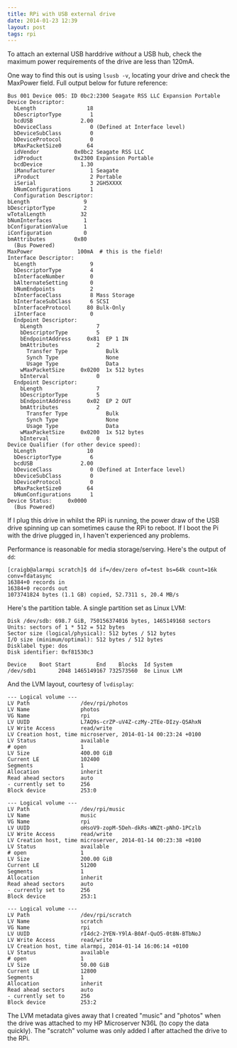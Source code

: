 ```yaml
---
title: RPi with USB external drive
date: 2014-01-23 12:39
layout: post
tags: rpi
---
```


To attach an external USB harddrive *without* a USB hub, check the maximum power requirements of the drive are less than 120mA.

One way to find this out is using `lsusb -v`, locating your drive and check the MaxPower field.  Full output below for future reference:

    Bus 001 Device 005: ID 0bc2:2300 Seagate RSS LLC Expansion Portable
    Device Descriptor:
      bLength                18
      bDescriptorType         1
      bcdUSB               2.00
      bDeviceClass            0 (Defined at Interface level)
      bDeviceSubClass         0 
      bDeviceProtocol         0 
      bMaxPacketSize0        64
      idVendor           0x0bc2 Seagate RSS LLC
      idProduct          0x2300 Expansion Portable
      bcdDevice            1.30
      iManufacturer           1 Seagate 
      iProduct                2 Portable        
      iSerial                 3 2GH5XXXX    
      bNumConfigurations      1
      Configuration Descriptor:
	bLength                 9
	bDescriptorType         2
	wTotalLength           32
	bNumInterfaces          1
	bConfigurationValue     1
	iConfiguration          0 
	bmAttributes         0x80
	  (Bus Powered)
	MaxPower              100mA  # this is the field!
	Interface Descriptor:
	  bLength                 9
	  bDescriptorType         4
	  bInterfaceNumber        0
	  bAlternateSetting       0
	  bNumEndpoints           2
	  bInterfaceClass         8 Mass Storage
	  bInterfaceSubClass      6 SCSI
	  bInterfaceProtocol     80 Bulk-Only
	  iInterface              0 
	  Endpoint Descriptor:
	    bLength                 7
	    bDescriptorType         5
	    bEndpointAddress     0x81  EP 1 IN
	    bmAttributes            2
	      Transfer Type            Bulk
	      Synch Type               None
	      Usage Type               Data
	    wMaxPacketSize     0x0200  1x 512 bytes
	    bInterval               0
	  Endpoint Descriptor:
	    bLength                 7
	    bDescriptorType         5
	    bEndpointAddress     0x02  EP 2 OUT
	    bmAttributes            2
	      Transfer Type            Bulk
	      Synch Type               None
	      Usage Type               Data
	    wMaxPacketSize     0x0200  1x 512 bytes
	    bInterval               0
    Device Qualifier (for other device speed):
      bLength                10
      bDescriptorType         6
      bcdUSB               2.00
      bDeviceClass            0 (Defined at Interface level)
      bDeviceSubClass         0 
      bDeviceProtocol         0 
      bMaxPacketSize0        64
      bNumConfigurations      1
    Device Status:     0x0000
      (Bus Powered)

If I plug this drive in whilst the RPi is running, the power draw of the USB drive spinning up can sometimes cause the RPi to reboot. If I boot the Pi with the drive plugged in, I haven't experienced any problems.

Performance is reasonable for media storage/serving.  Here's the output of `dd`:
 
    [craigb@alarmpi scratch]$ dd if=/dev/zero of=test bs=64k count=16k conv=fdatasync
    16384+0 records in
    16384+0 records out
    1073741824 bytes (1.1 GB) copied, 52.7311 s, 20.4 MB/s

Here's the partition table.  A single partition set as Linux LVM:

    Disk /dev/sdb: 698.7 GiB, 750156374016 bytes, 1465149168 sectors
    Units: sectors of 1 * 512 = 512 bytes
    Sector size (logical/physical): 512 bytes / 512 bytes
    I/O size (minimum/optimal): 512 bytes / 512 bytes
    Disklabel type: dos
    Disk identifier: 0xf81530c3

    Device    Boot Start        End    Blocks  Id System
    /dev/sdb1       2048 1465149167 732573560  8e Linux LVM

And the LVM layout, courtesy of `lvdisplay`:

    --- Logical volume ---
    LV Path                /dev/rpi/photos
    LV Name                photos
    VG Name                rpi
    LV UUID                L7AQ9s-crZP-uV4Z-czMy-2TEe-DIzy-QSAhxN
    LV Write Access        read/write
    LV Creation host, time microserver, 2014-01-14 00:23:24 +0100
    LV Status              available
    # open                 1
    LV Size                400.00 GiB
    Current LE             102400
    Segments               1
    Allocation             inherit
    Read ahead sectors     auto
    - currently set to     256
    Block device           253:0

    --- Logical volume ---
    LV Path                /dev/rpi/music
    LV Name                music
    VG Name                rpi
    LV UUID                oHsoV9-zopM-5Deh-dkRs-WNZt-pNhO-1PCzlb
    LV Write Access        read/write
    LV Creation host, time microserver, 2014-01-14 00:23:38 +0100
    LV Status              available
    # open                 1
    LV Size                200.00 GiB
    Current LE             51200
    Segments               1
    Allocation             inherit
    Read ahead sectors     auto
    - currently set to     256
    Block device           253:1

    --- Logical volume ---
    LV Path                /dev/rpi/scratch
    LV Name                scratch
    VG Name                rpi
    LV UUID                rI4dc2-2YEN-Y9lA-B0Af-QuO5-0t8N-BTbNoJ
    LV Write Access        read/write
    LV Creation host, time alarmpi, 2014-01-14 16:06:14 +0100
    LV Status              available
    # open                 1
    LV Size                50.00 GiB
    Current LE             12800
    Segments               1
    Allocation             inherit
    Read ahead sectors     auto
    - currently set to     256
    Block device           253:2
   
The LVM metadata gives away that I created "music" and "photos" when the drive was attached to my HP Microserver N36L (to copy the data quickly).  The "scratch" volume was only added I after attached the drive to the RPi.
